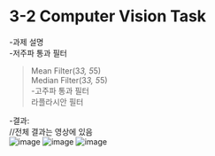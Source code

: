 # 3-2 Computer Vision Task

-과제 설명  
-저주파 통과 필터
> Mean Filter(3*3, 5*5)  
> Median Filter(3*3, 5*5)  
-고주파 통과 필터  
> 라플라시안 필터  
  
  
  
-결과:  
//전체 결과는 영상에 있음  
![image](https://user-images.githubusercontent.com/93725108/209466149-ee01d1b2-b148-4baa-8f05-98c9e2d6d90a.png)
![image](https://user-images.githubusercontent.com/93725108/209466164-995a582c-399a-4f19-b4f2-0672b0819d46.png)
![image](https://user-images.githubusercontent.com/93725108/209466183-e3b1e4db-3852-478c-8691-450a1ddebae7.png)
